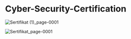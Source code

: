 # Cyber-Security-Certification


![Sertifikat (1)_page-0001](https://user-images.githubusercontent.com/97229948/173602239-e56f66ec-d8a1-43c0-859b-6faf940e3583.jpg)


![Sertifikat_page-0001](https://user-images.githubusercontent.com/97229948/173602261-4b0fab40-f76a-4699-949e-dc77fea3f0bb.jpg)
